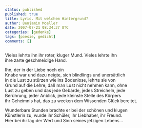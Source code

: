 ```yaml
---
status: published
published: true
title: Lyric. Mit welchem Hintergrund?
author: Benjamin Moeller
date: 2007-07-21 08:34:37 UTC
categories: [gedenke]
tags: [poesie, gedicht]
comments: []
---
```


Vieles lehrte ihn ihr roter, kluger Mund. Vieles lehrte ihn  
ihre zarte geschmeidige Hand.

Ihn, der in der Liebe noch ein  
Knabe war und dazu neigte, sich blindlings und unersättlich  
in die Lust zu stürzen wie ins Bodenlose, lehrte sie von  
Grund auf die Lehre, daß man Lust nicht nehmen kann, ohne  
Lust zu geben und das jede Gebärde, jedes Streicheln, jede  
Berührung, jeder Anblick, jede kleinste Stelle des Körpers  
ihr Geheimnis hat, das zu wecken dem Wissenden Glück bereitet.

Wunderbare Stunden brachte er bei der schönen und klugen  
Künstlerin zu, wurde ihr Schüler, ihr Liebhaber, ihr Freund.  
Hier bei ihr lag der Wert und Sinn seines jetzigen Lebens...
